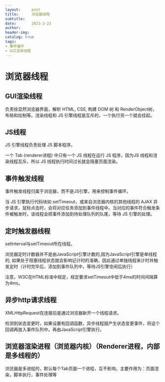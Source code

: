 ```yaml
---
layout:     post
title:      浏览器线程
subtitle:   
date:       2023-2-23
author:     
header-img:
catalog: true
tags:
- 事件循环
- GUI渲染线程
---
```

# 浏览器线程
## GUI渲染线程
负责徐显然浏览器界面，解析 HTML, CSS, 构建 DOM 树 和 RenderObject树，布局和绘制等。渲染线程和 JS 引擎线程是互斥的，一个执行另一个就会挂起。

## JS线程
JS 引擎线程负责处理 JS 脚本程序。

一个 Tab (renderer进程) 中只有一个 JS 线程在运行 JS 程序，因为JS 线程和渲染线程互斥，所以 JS 线程执行时间过长就会阻塞页面渲染。

## 事件触发线程
事件触发线程归属于浏览器，而不是JS引擎，用来控制事件循环。

当 JS 引擎执行代码块如 setTimeout，或来自浏览器内核的其他线程的 AJAX 异步请求，鼠标点击时，会将对应任务添加到事件线程中。当对应的事件符合触发条件被触发时，该线程会把事件添加到待处理队列的队尾，等待 JS 引擎的处理。

## 定时触发器线程
setInterval与setTimeout所在线程。

浏览器定时计数器并不是由JavaScript引擎计数的,因为JavaScript引擎是单线程的, 如果处于阻塞线程状态就会影响记计时的准确，因此通过单独线程来计时并触发定时（计时完毕后，添加到事件队列中，等待JS引擎空闲后执行）

注意，W3C在HTML标准中规定，规定要求setTimeout中低于4ms的时间间隔算为4ms。

## 异步http请求线程
XMLHttpRequest在连接后是通过浏览器新开一个线程请求。

检测到状态变更时，如果设置有回调函数，异步线程就产生状态变更事件，将这个回调再放入事件队列中。再由JavaScript引擎执行。

## 浏览器渲染进程（浏览器内核）（Renderer进程，内部是多线程的）
浏览器是多进程的，默认每个Tab页面一个进程，互不影响。主要作用为：页面渲染，脚本执行，事件处理等
